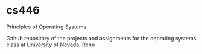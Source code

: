 # cs446
Principles of Operating Systems

Github repository of the projects and assignments for the oeprating systems class at University of Nevada, Reno
